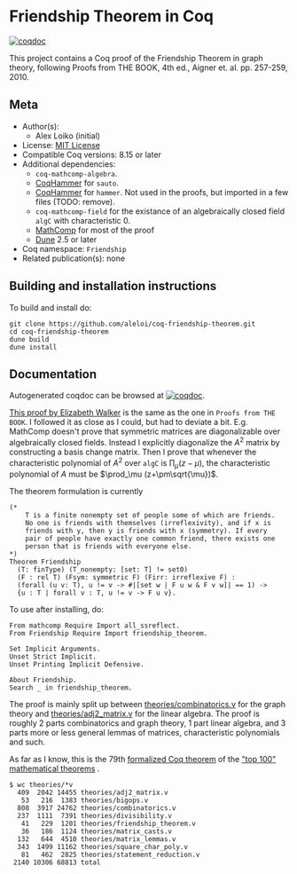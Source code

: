 <!---
This file was generated from `meta.yml`, please do not edit manually.
Follow the instructions on https://github.com/coq-community/templates to regenerate.
--->
# Friendship Theorem in Coq

[![coqdoc][coqdoc-shield]][coqdoc-link]



[coqdoc-shield]: https://img.shields.io/badge/docs-coqdoc-blue.svg
[coqdoc-link]: https://aleloi.github.io/coq-friendship-theorem/coqdoc/toc.html


This project contains a Coq proof of the Friendship Theorem in graph
theory, following Proofs from THE BOOK, 4th ed., Aigner
et. al. pp. 257-259, 2010.

## Meta

- Author(s):
  - Alex Loiko (initial)
- License: [MIT License](LICENSE)
- Compatible Coq versions: 8.15 or later
- Additional dependencies:
  - `coq-mathcomp-algebra`.
  - [CoqHammer](https://github.com/lukaszcz/coqhammer) for `sauto`.
  - [CoqHammer](https://github.com/lukaszcz/coqhammer) for
`hammer`. Not used in the proofs, but imported in a few files
(TODO: remove).
  - `coq-mathcomp-field` for the existance of an algebraically closed
field `algC` with characteristic 0.
  - [MathComp](https://math-comp.github.io) for most of the proof
  - [Dune](https://dune.build) 2.5 or later
- Coq namespace: `Friendship`
- Related publication(s): none

## Building and installation instructions
To build and install do:

``` shell
git clone https://github.com/aleloi/coq-friendship-theorem.git
cd coq-friendship-theorem
dune build
dune install
```

## Documentation

Autogenerated coqdoc  can be browsed at [![coqdoc][coqdoc-shield]][coqdoc-link].

[This proof by Elizabeth
Walker](https://math.mit.edu/~apost/courses/18.204-2016/18.204_Elizabeth_Walker_final_paper.pdf)
is the same as the one in `Proofs from THE BOOK`. I followed it as
close as I could, but had to deviate a bit. E.g. MathComp doesn't
prove that symmetric matrices are diagonalizable over
algebraically closed fields. Instead I explicitly diagonalize the
$A^2$ matrix by constructing a basis change matrix. Then I prove
that whenever the characteristic polynomial of $A^2$ over `algC`
is $\prod_\mu (z-\mu)$, the characteristic polynomial of $A$ must
be $\prod_\mu (z+\pm\sqrt{\mu})$.

The theorem formulation is currently
``` coq
(* 
	T is a finite nonempty set of people some of which are friends. 
	No one is friends with themselves (irreflexivity), and if x is 
	friends with y, then y is friends with x (symmetry). If every 
	pair of people have exactly one common friend, there exists one
	person that is friends with everyone else.
*)
Theorem Friendship
  (T: finType) (T_nonempty: [set: T] != set0)
  (F : rel T) (Fsym: symmetric F) (Firr: irreflexive F) :
  (forall (u v: T), u != v -> #|[set w | F u w & F v w]| == 1) ->
  {u : T | forall v : T, u != v -> F u v}.
```

To use after installing, do:
``` coq
From mathcomp Require Import all_ssreflect.
From Friendship Require Import friendship_theorem.

Set Implicit Arguments.
Unset Strict Implicit.
Unset Printing Implicit Defensive.

About Friendship.
Search _ in friendship_theorem.
```

The proof is mainly split up between
[theories/combinatorics.v](theories/combinatorics.v) for the graph
theory and [theories/adj2_matrix.v](theories/adj2_matrix.v) for
the linear algebra. The proof is roughly 2 parts combinatorics and
graph theory, 1 part linear algebra, and 3 parts more or less
general lemmas of matrices, characteristic polynomials and such.

As far as I know, this is the 79th [formalized Coq theorem](https://madiot.fr/coq100/) of the ["top 100" mathematical theorems](http://www.cs.ru.nl/~freek/100/) .

```
$ wc theories/*v
  409  2042 14455 theories/adj2_matrix.v
   53   216  1383 theories/bigops.v
  808  3917 24762 theories/combinatorics.v
  237  1111  7391 theories/divisibility.v
   41   229  1201 theories/friendship_theorem.v
   36   186  1124 theories/matrix_casts.v
  132   644  4510 theories/matrix_lemmas.v
  343  1499 11162 theories/square_char_poly.v
   81   462  2825 theories/statement_reduction.v
 2140 10306 68813 total
```
